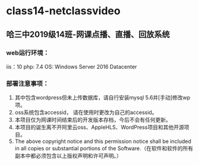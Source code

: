 # class14-netclassvideo
## 哈三中2019级14班-网课点播、直播、回放系统

### web运行环境：
iis：10 
php: 7.4 
OS: Windows Server 2016 Datacenter

### 部署注意事项：
1. 其中包含wordpress但未上传数据库，请自行安装mysql 5.6并[手动]修改wp项。
2. oss系统包含accessid， 请在使用时更改为自己的accessid。
3. 本项目仅为网课时间结束后的开发版本存档，今后不会有任何更新。
4. 本项目的诞生离不开阿里云oss、AppleHLS、WordPress项目和其他开源项目。
5. The above copyright notice and this permission notice shall be included in all copies or substantial portions of the Software.（在软件和软件的所有副本中都必须包含以上版权声明和许可声明。）
